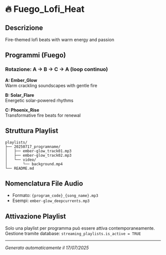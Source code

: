 # 🔥 Fuego_Lofi_Heat

## Descrizione
Fire-themed lofi beats with warm energy and passion

## Programmi (Fuego)

### Rotazione: A → B → C → A (loop continuo)

**A: Ember_Glow**  
Warm crackling soundscapes with gentle fire

**B: Solar_Flare**  
Energetic solar-powered rhythms

**C: Phoenix_Rise**  
Transformative fire beats for renewal


## Struttura Playlist

```
playlists/
├── 20250717_programname/
│   ├── ember-glow_track01.mp3
│   ├── ember-glow_track02.mp3
│   └── video/
│       └── background.mp4
└── README.md
```

## Nomenclatura File Audio
- Formato: `{program_code}_{song_name}.mp3`
- Esempi: `ember-glow_deepcurrents.mp3`

## Attivazione Playlist
Solo una playlist per programma può essere attiva contemporaneamente.
Gestione tramite database: `streaming_playlists.is_active = TRUE`

---
*Generato automaticamente il 17/07/2025*
